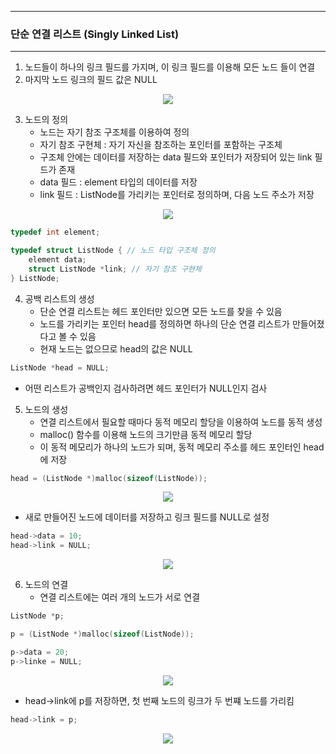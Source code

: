 -----
### 단순 연결 리스트 (Singly Linked List)
-----
1. 노드들이 하나의 링크 필드를 가지며, 이 링크 필드를 이용해 모든 노드 들이 연결
2. 마지막 노드 링크의 필드 값은 NULL
<div align="center">
<img src="https://github.com/user-attachments/assets/0356148f-3740-4ff3-a2a6-8ea1323690fb">
</div>

3. 노드의 정의
   - 노드는 자기 참조 구조체를 이용하여 정의
   - 자기 참조 구현체 : 자기 자신을 참조하는 포인터를 포함하는 구조체
   - 구조체 안에는 데이터를 저장하는 data 필드와 포인터가 저장되어 있는 link 필드가 존재
   - data 필드 : element 타입의 데이터를 저장
   - link 필드 : ListNode를 가리키는 포인터로 정의하며, 다음 노드 주소가 저장
<div align="center">
<img src="https://github.com/user-attachments/assets/66ce546d-842e-44a1-a169-28d23ba7d76b">
</div>

```c
typedef int element;

typedef struct ListNode { // 노드 타입 구조체 정의
    element data;
    struct ListNode *link; // 자기 참조 구현체
} ListNode;
```

4. 공백 리스트의 생성
   - 단순 연결 리스트는 헤드 포인터만 있으면 모든 노드를 찾을 수 있음
   - 노드를 가리키는 포인터 head를 정의하면 하나의 단순 연결 리스트가 만들어졌다고 볼 수 있음
   - 현재 노드는 없으므로 head의 값은 NULL
```c
ListNode *head = NULL;
```
  - 어떤 리스트가 공백인지 검사하려면 헤드 포인터가 NULL인지 검사

5. 노드의 생성
   - 연결 리스트에서 필요할 때마다 동적 메모리 할당을 이용하여 노드를 동적 생성
   - malloc() 함수를 이용해 노드의 크기만큼 동적 메모리 할당
   - 이 동적 메모리가 하나의 노드가 되며, 동적 메모리 주소를 헤드 포인터인 head에 저장
```c
head = (ListNode *)malloc(sizeof(ListNode));
```
<div align="center">
<img src="https://github.com/user-attachments/assets/4e038f44-7efe-4903-9845-97d74c7adc94">
</div>

   - 새로 만들어진 노드에 데이터를 저장하고 링크 필드를 NULL로 설정
```c
head->data = 10;
head->link = NULL;
```
<div align="center">
<img src="https://github.com/user-attachments/assets/1d9cb176-da14-4a0e-976c-1c413b9d49f4">
</div>

6. 노드의 연결
   - 연결 리스트에는 여러 개의 노드가 서로 연결
```c
ListNode *p;

p = (ListNode *)malloc(sizeof(ListNode));

p->data = 20;
p->linke = NULL;
```
<div align="center">
<img src="https://github.com/user-attachments/assets/23df46b5-91bb-41b6-bd7d-f5dc2a9cc137">
</div>

  - head->link에 p를 저장하면, 첫 번째 노드의 링크가 두 번쨰 노드를 가리킴
```c
head->link = p;
```
<div align="center">
<img src="https://github.com/user-attachments/assets/521eac45-41fa-46bb-936b-00c5930b1b39">
</div>
